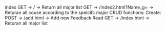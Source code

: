 index
    GET -> / -> Return all major list
    GET -> /index2.html?Name_g= -> Returan all couse according to the speicifc major
    CRUD functions:
        Create:
            POST -> /add.html -> Add new Feedback
        Read
            GET -> /index.html -> Returan all major list   
    
